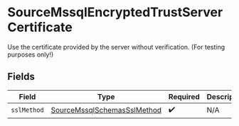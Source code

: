 # SourceMssqlEncryptedTrustServerCertificate

Use the certificate provided by the server without verification. (For testing purposes only!)


## Fields

| Field                                                                             | Type                                                                              | Required                                                                          | Description                                                                       |
| --------------------------------------------------------------------------------- | --------------------------------------------------------------------------------- | --------------------------------------------------------------------------------- | --------------------------------------------------------------------------------- |
| `sslMethod`                                                                       | [SourceMssqlSchemasSslMethod](../../models/shared/SourceMssqlSchemasSslMethod.md) | :heavy_check_mark:                                                                | N/A                                                                               |